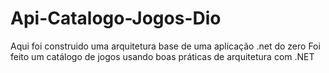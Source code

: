# Api-Catalogo-Jogos-Dio
Aqui foi construido uma arquitetura base de uma aplicação .net do zero 
Foi feito um catálogo de jogos usando boas práticas de arquitetura com .NET
